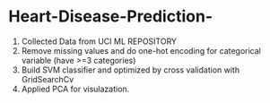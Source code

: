 # Heart-Disease-Prediction-
1. Collected Data from UCI ML REPOSITORY
2. Remove missing values and do one-hot encoding for categorical variable (have >=3 categories)
3. Build SVM classifier and optimized by cross validation with GridSearchCv
4. Applied PCA for visulazation.
